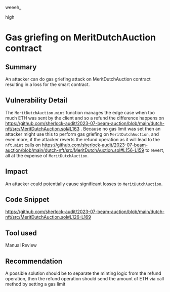weeeh_

high

# Gas griefing on MeritDutchAuction contract

## Summary
An attacker can do gas griefing attack on MeritDutchAuction contract resulting in a loss for the smart contract. 

## Vulnerability Detail
The `MeritDutchAuction.mint` function manages the edge case when too much ETH was sent by the client and so a refund the difference happens on https://github.com/sherlock-audit/2023-07-beam-auction/blob/main/dutch-nft/src/MeritDutchAuction.sol#L163 . Because no gas limit was set then an attacker might use this to perform gas griefing on `MeritDutchAuction`, and even more, if the attacker reverts the refund operation as it will lead to the `nft.mint` calls on https://github.com/sherlock-audit/2023-07-beam-auction/blob/main/dutch-nft/src/MeritDutchAuction.sol#L156-L159  to revert, all at the expense of `MeritDutchAuction`.

## Impact
An attacker could potentially cause significant losses to `MeritDutchAuction`.

## Code Snippet
https://github.com/sherlock-audit/2023-07-beam-auction/blob/main/dutch-nft/src/MeritDutchAuction.sol#L126-L169

## Tool used

Manual Review

## Recommendation
A possible solution should be to separate the minting logic from the refund operation, then the refund operation should send the amount of ETH via call method by setting a gas limit